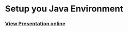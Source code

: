 # Setup you Java Environment
### [View Presentation online](http://rawgit.com/TelerikAcademy/Mobile-Applications-for-Android/master/01.%20Setup-Java-Environment/slides/index.html)